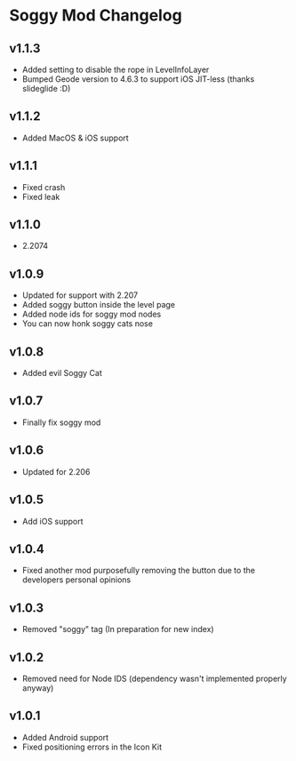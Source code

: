 # Soggy Mod Changelog
## v1.1.3
- Added setting to disable the rope in LevelInfoLayer
- Bumped Geode version to 4.6.3 to support iOS JIT-less (thanks slideglide :D)
## v1.1.2
- Added MacOS & iOS support
## v1.1.1
- Fixed crash
- Fixed leak
## v1.1.0
- 2.2074
## v1.0.9
- Updated for support with 2.207
- Added soggy button inside the level page
- Added node ids for soggy mod nodes
- You can now honk soggy cats nose
## v1.0.8
- Added evil Soggy Cat
## v1.0.7
- Finally fix soggy mod
## v1.0.6
- Updated for 2.206
## v1.0.5
- Add iOS support
## v1.0.4
- Fixed another mod purposefully removing the button due to the developers personal opinions
## v1.0.3
- Removed "soggy" tag (In preparation for new index)
## v1.0.2
- Removed need for Node IDS (dependency wasn't implemented properly anyway)
## v1.0.1
- Added Android support
- Fixed positioning errors in the Icon Kit
